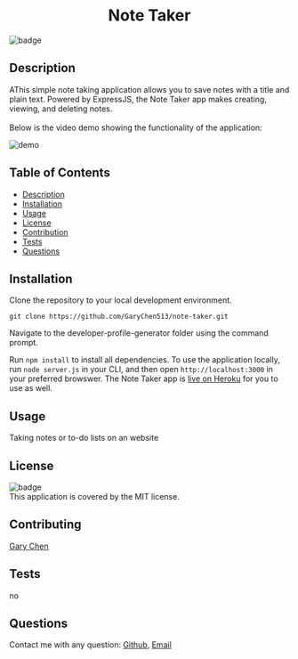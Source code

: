 
<h1 align="center">Note Taker</h1>

![badge](https://img.shields.io/badge/license-MIT-brightgreen)<br />

## Description 
AThis simple note taking application allows you to save notes with a title and plain text. Powered by ExpressJS, the Note Taker app makes creating, viewing, and deleting notes. <br />
<br/>
Below is the video demo showing the functionality of the application:<br />
  
![demo](./demo/demo.gif)

## Table of Contents

- [Description](#description)
- [Installation](#installation)
- [Usage](#usage)
- [License](#license)
- [Contribution](#contributing)
- [Tests](#tests)
- [Questions](#questions)

## Installation
Clone the repository to your local development environment.
```
git clone https://github.com/GaryChen513/note-taker.git
```
Navigate to the developer-profile-generator folder using the command prompt.

Run `npm install` to install all dependencies. To use the application locally, run `node server.js` in your CLI, and then open `http://localhost:3000` in your preferred browswer. The Note Taker app is [live on Heroku](https://afternoon-plains-57987.herokuapp.com/) for you to use as well.


## Usage
Taking notes or to-do lists on an website

## License
![badge](https://img.shields.io/badge/license-MIT-brightgreen)<br />
This application is covered by the MIT license.

## Contributing
[Gary Chen](https://github.com/GaryChen513)

## Tests
no

## Questions
Contact me with any question: [Github](https://github.com/GaryChen513), 
[Email](mailto:garychen19970513@gmail.com)

